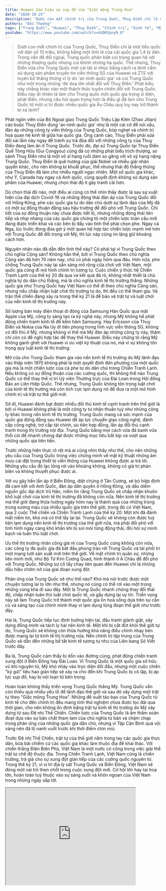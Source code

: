 ```yaml
---
title: Huawei báo hiệu sự sụp đổ của "Giấc mộng Trung Hoa"
date: "2020-10-25"
description: "Dưới con mắt chính trị của Trung Quốc, Thuỵ Điển chỉ là một tiểu quốc với dân số 10 triệu, không bằng một tỉnh lẻ của cái quốc gia 1,4 tỷ dân. Trong vấn đề đối ngoại, Trung quốc phân biệt coi trọng quan hệ với những thượng quốc nhưng coi khinh những hạ quốc. Thế nhưng, Thuỵ Điển vừa cho Trung Quốc một cái tát sỉ nhục bằng cách ra lệnh cấm sử dụng sản phẩm truyền tin viễn thông 5G của Huawei và ZTE với tuyên bố thẳng thừng vì lý do 'an ninh quốc gia' và coi Trung Quốc như một trong những 'đe doạ lớn nhất đối với Thuỵ Điển.' Phát biểu này chẳng khác nào một thách thức tuyên chiến đối với Trung Quốc. Điều này dĩ nhiên là làm cho Trung quốc một quốc gia trọng sĩ diện, phát điên, nhưng câu hỏi quan trọng hơn là điều gì đã làm cho Trung Quốc từ một vị trí được nhiều quốc gia Âu Châu quỵ luỵ nay trở thành bị xa lánh?"
authors: "Dốc Thượng"
tags: ["Trung Quốc", "Huawei", "Thuỵ Điển", "Chính trị", "Kinh tế", "Mỹ-Trung"]
youtube: "https://www.youtube.com/watch?v=kXQKVpnyN_0"
---
```


>Dưới con mắt chính trị của Trung Quốc, Thuỵ Điển chỉ là một tiểu quốc với dân số 10 triệu, không bằng một tỉnh lẻ của cái quốc gia 1,4 tỷ dân. Trong vấn đề đối ngoại, Trung quốc phân biệt coi trọng quan hệ với những thượng quốc nhưng coi khinh những hạ quốc. Thế nhưng, Thuỵ Điển vừa cho Trung Quốc một cái tát sỉ nhục bằng cách ra lệnh cấm sử dụng sản phẩm truyền tin viễn thông 5G của Huawei và ZTE với tuyên bố thẳng thừng vì lý do 'an ninh quốc gia' và coi Trung Quốc như một trong những 'đe doạ lớn nhất đối với Thuỵ Điển.' Phát biểu này chẳng khác nào một thách thức tuyên chiến đối với Trung Quốc. Điều này dĩ nhiên là làm cho Trung quốc một quốc gia trọng sĩ diện, phát điên, nhưng câu hỏi quan trọng hơn là điều gì đã làm cho Trung Quốc từ một vị trí được nhiều quốc gia Âu Châu quỵ luỵ nay trở thành bị xa lánh?

Phát ngôn viên của Bộ Ngoại giao Trung Quốc Triệu Lập Kiên (Zhao Jilian) cáo buộc Thuỵ Điển dùng 'an ninh quốc gia' như là một cái cớ để nói xấu, đàn áp những công ty viễn thông của Trung Quốc, bóp nghẹt và chính trị hoá quan hệ kinh tế giữa hai quốc gia. Ông cảnh cáo, Thuỵ Điển phải sửa đổi sai lầm này ngay để tránh sự trả đũa đối với những công ty của Thuỵ Điển đang làm ăn ở Trung Quốc. Trước đó, đại sứ Trung Quốc tại Thuỵ Điển Quế Tòng Hữu (Gui Congyou) cũng đã có những phát biểu trịch thượng, so sánh Thuỵ Điển như là một võ sĩ hạng ruồi dám so găng với võ sỹ hạng nặng Trung Quốc. Thuỵ Điển là quê hương của giải Nobel và nhiều giải nhân quyền khác, cho nên không bị khuất phục, thế nhưng thái độ thẳng thừng của Thuỵ Điển đã làm cho nhiều người ngạc nhiên. Một số quốc gia khác, như Ý, Canada hay ngay cả Anh quốc, cũng quyết định không sử dụng sản phẩm của Huawei, nhưng chọn thái độ ít gây tranh cãi hơn. 

Dù chọn thái độ nào, một điều ai cũng có thể nhìn thấy được là sau sự xuất hiện của đại dịch Covid-19 và những động thái đàn áp của Trung Quốc đối với Hồng Kông, phe các quốc gia tự do dân chủ dưới sự lãnh đạo của Mỹ đã có một sự đồng thuận đằng sau hậu trường để đối phó với Trung Quốc. Chi tiết của sự đồng thuận này chưa được tiết lộ, nhưng những động thái liên tiếp và nhịp nhàng của các quốc gia chứng tỏ một chiến lược toàn cầu mới đang được triển khai và các bên bị đẩy vào tình thế phải chọn phe. Ngay cả Nga, lúc trước đong đưa gợi ý một quan hệ hợp tác chiến lược mạnh mẽ hơn với Trung Quốc để đối trọng với Mỹ, thì lúc này cũng im lặng giữ khoảng cách hơn.

Nguyên nhân nào đã dẫn đến tình thế này? Có phải tại vì Trung Quốc theo chủ nghĩa Cộng sản? Không hẳn thế, bởi vì Trung Quốc theo chủ nghĩa Cộng sản đã hơn 70 năm nay, chứ có phải ngày hôm qua đâu. Hơn nữa, phe chống Trung Quốc này lại sẵn sàng mở rộng cửa chơi với Việt Nam, một quốc gia cũng đi mô hình chính trị tương tự. Cuộc chiến ý thức hệ Chiến Tranh Lạnh của thế kỷ 20 đã qua và kết quả đã rõ, không nhất thiết là chủ nghĩa tự do dân chủ thắng, mà là chủ nghĩa kinh tế thị trường thắng. Những quốc gia như Trung Quốc hay Việt Nam có thể đi theo chủ nghĩa Cộng sản, nhưng nếu chấp nhận luật chơi thị trường tự do, thì đều có thể tham gia. Và trận thế chiến đang xảy ra trong thế kỷ 21 là để bảo vệ trật tự và luật chơi của nền kinh tế thị trường này.

Số lượng bán máy điện thoại di động của Samsung Hàn Quốc qua mặt Apple của Mỹ, công ty sáng tạo ra kỹ nghệ này, nhưng Mỹ không hề phát động chiến tranh kinh tế để kềm hãm Samsung. Hay Ericsson của Thuỵ Điển và Nokia của Na Uy đi tiên phong trong lĩnh vực viễn thông 5G, không có đối thủ ở Mỹ, nhưng không vì thế mà Mỹ đàn áp những công ty này, thậm chí còn có đề nghị hợp tác để thay thế Huawei. Điều này chứng tỏ rằng Mỹ không ganh ghét với Huawei vì ưu việt kỹ thuật của nó, mà vì sự không tôn trọng quy luật kinh tế thị trường.

Mở cửa cho Trung Quốc tham gia vào nền kinh tế thị trường do Mỹ lãnh đạo vào thập niên 1970 không phải là một quyết định đơn phương của một quốc gia mà là một chiến lược của cả phe tự do dân chủ trong Chiến Tranh Lạnh. Nếu không có sự đồng thuận của các cường quốc, thì không thể nào Trung Quốc có thể thay thế vị trí Uỷ viên Thường trực của Đài Loan trong Hội đồng Bảo an Liên Hiệp Quốc. Thế nhưng, Trung Quốc không tôn trọng luật chơi của kinh tế thị trường mà còn tích cực lạm dụng nó để đưa ra một mô hình chính trị và trật tự thế giới mới.

Sở dĩ, Huawei đánh bạt được nhiều đối thủ kinh tế cạnh tranh trên thế giới là bởi vì Huawei không phải là một công ty tư nhân thuần tuý như những công ty khác trong nền kinh tế thị trường. Trung Quốc mang cả sức mạnh của quốc gia đứng đằng sau Huawei để áp lực chuyển giao công nghệ, đánh cắp công nghệ, trợ cấp tài chính, ưu tiên hợp đồng, lấn áp đối thủ cạnh tranh trong thị trường nội địa. Trung Quốc bằng mọi cách vừa đá banh vừa thổi còi để nhanh chóng đạt được những mục tiêu bắt kịp và vượt qua những quốc qia tiên tiến. 

Trước những hiện thực rõ rệt mà ai cũng nhìn thấy như thế, cho nên những yêu cầu của Trung Quốc trong việc chứng minh về mặt kỹ thuật những âm mưu cài đặt trong thiết bị viễn thông của Huawei không được ai trả lời. Những yêu cầu đó lạc lõng rơi vào khoảng không, không có giá trị phản biện và không thuyết phục được ai.

Với vụ gây hấn lấn áp ở Biển Đông, diệt chủng ở Tân Cương, xé bỏ hiệp định đã cam kết với Anh Quốc, đàn áp dân quyền ở Hồng Kông, và dấu diếm nguồn gốc đại dịch Vũ Hán, niềm tin rằng Trung Quốc sẽ chấp nhận khuôn khổ luật chơi của kinh tế thị trường đã không còn nữa. Nền kinh tế thị trường mà thế giới đang thừa hưởng ngày hôm nay là thành quả của những trùng trùng xương máu của nhiều quốc gia trên thế giới, trong đó có Việt Nam, qua 2 cuộc Thế chiến và Chiến Tranh Lạnh của thế kỷ 20. Một khi đã đánh mất niềm tin, khó mà có thể lấy lại lại. Trung Quốc sẽ không còn được tuỳ tiện lạm dụng nền kinh tế thị trường của thế giới nữa, mà phải đối phó với tình hình ngày càng khó khăn khi bị soi mói từng động thái, đòi hỏi sự minh bạch và tuân thủ luật chơi.

Ưu thế thị trường nhân công giá rẻ của Trung Quốc cũng không còn nữa, các công ty đa quốc gia đã bắt đầu phong trào rời Trung Quốc và tái phối trí một mạng lưới sản xuất mới trên thế giới. Về mặt chính trị quân sự, những liên minh mới, như Bộ Tứ Kim Cương Quad, hình thành ở Á Châu để đối phó với Trung Quốc. Những sự cố tẩy chay liên quan đến Huawei chỉ là những dấu hiệu chớm nở của giai đoạn xung đột. 

Phản ứng của Trung Quốc sẽ như thế nào? Khó mà nói trước được một chuyện tương lai to lớn như thế, nhưng nó cũng có thể rơi vào một trong những vùng khả dĩ sau đây. Một là Trung Quốc nhanh chóng thay đổi thái độ, chấp nhận tuân thủ luật chơi quốc tế, và gầy dựng lại uy tín. Triển vọng này sẽ làm Trung Quốc trở thành một quốc gia ôn hoà sống dựa trên sự cần cù và sáng tạo của chính mình thay vì lạm dụng lũng đoạn thế giới như trước đây.

Hai là, Trung Quốc tiếp tục định hướng hiện tại, đấu tranh giành giật, xây dựng đồng minh và tách ly hai nền kinh tế. Một khi bị cắt đứt khỏi thế giới tự do, Trung Quốc sẽ không còn thừa hưởng khả năng điều chỉnh nhạy bén được mang lại từ kinh tế thị trường nữa. Nền chính trị tập trung của Trung Quốc sẽ dẫn đến những bế tắt kinh tế tương tự như của Liên bang Sô Viết trước đây. 

Ba là, Trung Quốc cảm thấy bị dồn vào đường cùng, phát động chiến tranh xung đột ở Biển Đông hay Đài Loan. Vì Trung Quốc là một quốc gia sở hữu vũ khí nguyên tử, Mỹ khó nhảy vào trực diện đối đầu, nhưng một cuộc chiến "ký gửi" tiêu hao gián tiếp sẽ xảy ra cho đến khi Trung Quốc bị cô lập, bị áp lực sụp đổ, hay bị nội loạn từ bên trong. 

Hoàn toàn không thấy triển vọng Trung Quốc thắng Mỹ. Trung Quốc vẫn còn thiếu quá nhiều yếu tố để lãnh đạo thế giới và sau đó xây dựng một trật tự theo "Giấc mộng Trung Hoa". Những đề xuất táo bạo của Trung Quốc từ kinh tế cho đến chính trị đều mang tính thử nghiệm chưa được lọc đãi qua thời gian, cho nên không ổn định bằng trật tự kinh tế thị trường do Mỹ xây dựng từ sau Đệ nhị Thế Chiến. Chiến lược của Trung Quốc là âm thầm soán đoạt dựa vào sự bản chất tham lam của chủ nghĩa tư bản và chậm chạp trong phản ứng của những quốc gia dân chủ, nhưng vì Tập Cận Bình quá vội vàng nên đã lộ nanh vuốt trước khi thời điểm chín mùi.

Trước Đệ nhị Thế Chiến, trật tự của thế giới nằm trong tay các quốc gia thực dân, bừa bãi chiếm cứ các quốc gia khác làm thuộc địa để khai thác. Với chiến thắng Điện Biên Phủ, Việt Nam là một nước có công trong việc giải thể trật tự chế độ thuộc địa. Trong Chiến Tranh Lạnh, Việt Nam cũng là chiến trường, trả giá cho sự xung đột gián tiếp của các cường quốc nguyên tử. Trong thế kỷ 21, vì vị trí địa lý sát Trung Quốc và Biển Đông, Việt Nam sẽ đóng một vai trò then chốt trong cuộc xung đột mới. Cơ hội lớn hay tai hoạ lớn, hoàn toàn tuỳ thuộc vào sự sáng suốt và khôn ngoan của Việt Nam trong những ngày sắp tới.  

<iframe width="420" height="315" src="https://www.youtube.com/embed/kXQKVpnyN_0"></iframe>